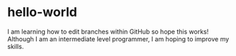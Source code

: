 # hello-world

I am learning how to edit branches within GitHub so hope this works!
Although I am an intermediate level programmer, I am hoping to improve my skills.

